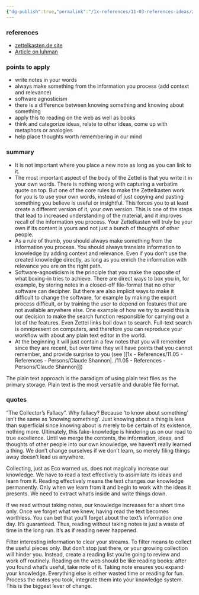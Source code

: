 ```yaml
---
{"dg-publish":true,"permalink":"/1x-references/11-03-references-ideas/zettelkasten-method/","dgHomeLink":true,"dgPassFrontmatter":false,"dgShowBacklinks":true,"dgShowLocalGraph":false,"dgShowInlineTitle":true}
---
```



### references
- [zettelkasten.de site](https://zettelkasten.de/posts/overview/)
- [Article on luhman](https://writingcooperative.com/zettelkasten-how-one-german-scholar-was-so-freakishly-productive-997e4e0ca125)

### points to apply
- write notes in your words
- always make something from the information you process (add context and relevance)
- software agnosticism
- there is a difference between knowing something and knowing about something
- apply this to reading on the web as well as books
- think and categorize ideas, relate to other ideas, come up with metaphors or analogies
- help place thoughts worth remembering in our mind

### summary
 - It is not important where you place a new note as long as you can link to it.
 - The most important aspect of the body of the Zettel is that you write it in your own words. There is nothing wrong with capturing a verbatim quote on top. But one of the core rules to make the Zettelkasten work for you is to use your own words, instead of just copying and pasting something you believe is useful or insightful. This forces you to at least create a different version of it, your own version. This is one of the steps that lead to increased understanding of the material, and it improves recall of the information you process. Your Zettelkasten will truly be your own if its content is yours and not just a bunch of thoughts of other people.
- As a rule of thumb, you should always make something from the information you process. You should always translate information to knowledge by adding context and relevance. Even if you don’t use the created knowledge directly, as long as you enrich the information with relevance you are on the right path. 
- Software-agnosticism is the principle that you make the opposite of what boxing-in tries to achieve. There are direct ways to box you in, for example, by storing notes in a closed-off file-format that no other software can decipher. But there are also implicit ways to make it difficult to change the software, for example by making the export process difficult, or by training the user to depend on features that are not available anywhere else. One example of how we try to avoid this is our decision to make the search function responsible for carrying out a lot of the features. Even Zettel links boil down to search. Full-text search is omnipresent on computers, and therefore you can reproduce your workflow with about any plain text editor in the world.
- At the beginning it will just contain a few notes that you will remember since they are recent, but over time they will have points that you cannot remember, and provide surprise to you (see [[1x - References/11.05 - References - Persons/Claude Shannon|../11.05 - References - Persons/Claude Shannon]])

The plain text approach is the paradigm of using plain text files as the primary storage. Plain text is the most versatile and durable file format.

###  quotes

“The Collector’s Fallacy”. Why fallacy? Because ‘to know about something’ isn’t the same as ‘knowing something’. Just knowing about a thing is less than superficial since knowing about is merely to be certain of its existence, nothing more. Ultimately, this fake-knowledge is hindering us on our road to true excellence. Until we merge the contents, the information, ideas, and thoughts of other people into our own knowledge, we haven’t really learned a thing. We don’t change ourselves if we don’t learn, so merely filing things away doesn’t lead us anywhere.

Collecting, just as Eco warned us, does not magically increase our knowledge. We have to read a text effectively to assimilate its ideas and learn from it. Reading effectively means the text changes our knowledge permanently. Only when we learn from it and begin to work with the ideas it presents. We need to extract what’s inside and write things down.

If we read without taking notes, our knowledge increases for a short time only. Once we forget what we knew, having read the text becomes worthless. You can bet that you’ll forget about the text’s information one day. It’s guaranteed. Thus, reading without taking notes is just a waste of time in the long run. It’s as if reading never happened.

Filter interesting information to clear your streams. To filter means to collect the useful pieces only. But don’t stop just there, or your growing collection will hinder you. Instead, create a reading list you’re going to review and work off routinely.
Reading on the web should be like reading books: after you found what’s useful, take note of it. Taking note ensures you expand your knowledge. Everything else is either wasted time or reading for fun.
Process the notes you took, integrate them into your knowledge system. This is the biggest lever of change.
